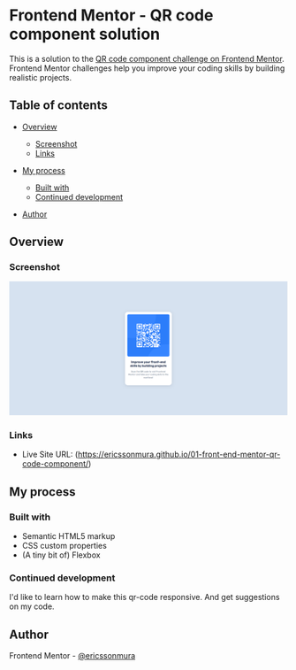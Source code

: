 # Frontend Mentor - QR code component solution

This is a solution to the [QR code component challenge on Frontend Mentor](https://www.frontendmentor.io/challenges/qr-code-component-iux_sIO_H). Frontend Mentor challenges help you improve your coding skills by building realistic projects. 

## Table of contents

- [Overview](#overview)
  - [Screenshot](#screenshot)
  - [Links](#links)
- [My process](#my-process)
  - [Built with](#built-with)
  - [Continued development](#continued-development)
  
- [Author](#author)


## Overview

### Screenshot

![](./screenshot.png)


### Links

- Live Site URL: (https://ericssonmura.github.io/01-front-end-mentor-qr-code-component/)

## My process

### Built with

- Semantic HTML5 markup
- CSS custom properties
- (A tiny bit of) Flexbox

### Continued development

I'd like to learn how to make this qr-code responsive. And get suggestions on my code.


## Author

Frontend Mentor - [@ericssonmura](https://www.frontendmentor.io/profile/ericssonmura)

